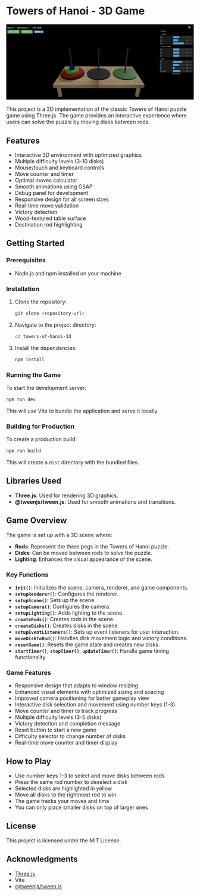 # Towers of Hanoi - 3D Game

![Game Screenshot](game.png)

This project is a 3D implementation of the classic Towers of Hanoi puzzle game using Three.js. The game provides an interactive experience where users can solve the puzzle by moving disks between rods.

## Features

- Interactive 3D environment with optimized graphics
- Multiple difficulty levels (3-10 disks)
- Mouse/touch and keyboard controls
- Move counter and timer
- Optimal moves calculator
- Smooth animations using GSAP
- Debug panel for development
- Responsive design for all screen sizes
- Real-time move validation
- Victory detection
- Wood-textured table surface
- Destination rod highlighting

## Getting Started

### Prerequisites

- Node.js and npm installed on your machine

### Installation

1. Clone the repository:
   ```bash
   git clone <repository-url>
   ```

2. Navigate to the project directory:
   ```bash
   cd towers-of-hanoi-3d
   ```

3. Install the dependencies:
   ```bash
   npm install
   ```

### Running the Game

To start the development server:

```bash
npm run dev
```

This will use Vite to bundle the application and serve it locally.

### Building for Production

To create a production build:

```bash
npm run build
```

This will create a `dist` directory with the bundled files.

## Libraries Used

- **Three.js**: Used for rendering 3D graphics.
- **@tweenjs/tween.js**: Used for smooth animations and transitions.

## Game Overview

The game is set up with a 3D scene where:

- **Rods**: Represent the three pegs in the Towers of Hanoi puzzle.
- **Disks**: Can be moved between rods to solve the puzzle.
- **Lighting**: Enhances the visual appearance of the scene.

### Key Functions

- **`init()`**: Initializes the scene, camera, renderer, and game components.
- **`setupRenderer()`**: Configures the renderer.
- **`setupScene()`**: Sets up the scene.
- **`setupCamera()`**: Configures the camera.
- **`setupLighting()`**: Adds lighting to the scene.
- **`createRods()`**: Creates rods in the scene.
- **`createDisks()`**: Creates disks in the scene.
- **`setupEventListeners()`**: Sets up event listeners for user interaction.
- **`moveDiskToRod()`**: Handles disk movement logic and victory conditions.
- **`resetGame()`**: Resets the game state and creates new disks.
- **`startTimer()`**, **`stopTimer()`**, **`updateTimer()`**: Handle game timing functionality.

### Game Features

- Responsive design that adapts to window resizing
- Enhanced visual elements with optimized sizing and spacing
- Improved camera positioning for better gameplay view
- Interactive disk selection and movement using number keys (1-3)
- Move counter and timer to track progress
- Multiple difficulty levels (3-5 disks)
- Victory detection and completion message
- Reset button to start a new game
- Difficulty selector to change number of disks
- Real-time move counter and timer display

## How to Play

- Use number keys 1-3 to select and move disks between rods
- Press the same rod number to deselect a disk
- Selected disks are highlighted in yellow
- Move all disks to the rightmost rod to win
- The game tracks your moves and time
- You can only place smaller disks on top of larger ones

## License

This project is licensed under the MIT License.

## Acknowledgments

- [Three.js](https://threejs.org/)
- Vite
- [@tweenjs/tween.js](https://github.com/tweenjs/tween.js)
